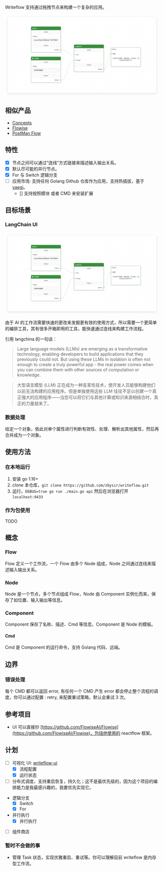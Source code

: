 Writeflow 支持通过拖拽节点来构建一个复杂的应用。

![img.png](doc/simple.png)

## 相似产品
- [Concepts](https://conductor.netflix.com/devguide/concepts/index.html)
- [Flowise](https://github.com/FlowiseAI/Flowise)
- [PostMan Flow](https://learning.postman.com/docs/postman-flows/gs/flows-overview/)

## 特性

- [x] 节点之间可以通过“连线”方式链接来描述输入输出关系。
- [x] 默认尽可能的并行节点。
- [x] For 与 Switch 逻辑分支
- [ ] 应用市场: 支持任何 Golang Github 仓库作为应用，支持热插拔，基于 [yaegi](https://github.com/traefik/yaegi)。
  - [] 支持按照模块 或者 CMD 来安装扩展

## 目标场景

### LangChain UI
![img.png](doc/simple.png)

由于 AI 的工作流需要快速的更改来发掘更有效的使用方式，所以需要一个更简单的编排工具，其有很多开箱即用的工具，能快速通过连线来构建工作流程。

引用 langchina 的一句话：

> Large language models (LLMs) are emerging as a transformative technology, enabling developers to build applications that they previously could not. But using these LLMs in isolation is often not enough to create a truly powerful app - the real power comes when you can combine them with other sources of computation or knowledge.
>

> 大型语言模型 (LLM) 正在成为一种变革性技术，使开发人员能够构建他们以前无法构建的应用程序。但是单独使用这些 LLM 往往不足以创建一个真正强大的应用程序——当您可以将它们与其他计算或知识来源相结合时，真正的力量就来了。
>


### 数据处理
给定一个对象，依此对单个属性进行判断有效性、处理、解析出其他属性，然后再合并成为一个对象。


## 使用方法

### 在本地运行
1. 安装 go 1.16+
2. clone 本仓库，`git clone https://github.com/zbysir/writeflow.git`
3. 运行，`DEBUG=true go run ./main.go api` 然后在浏览器打开 `localhost:9433`

### 作为包使用
TODO

## 概念

### Flow
Flow 定义一个工作流，一个 Flow 由多个 Node 组成，Node 之间通过连线来描述输入输出关系。

### Node
Node 是一个节点，多个节点组成 Flow，Node 由 Component 实例化而来，保存了如位置、输入输出等信息。

### Component
Component 保存了名称、描述、Cmd 等信息，Component 是 Node 的模板。

#### Cmd
Cmd 是 Component 的运行命令，支持 Golang 代码、远端。

## 边界

### 错误处理
每个 CMD 都可以返回 error, 有任何一个 CMD 产生 error 都会停止整个流程的调度，你可以通过配置 : retry, 来配置重试策略，默认会重试 3 次。

## 参考项目

- UI 可以直接抄 [https://github.com/FlowiseAI/Flowise](https://github.com/FlowiseAI/Flowise)，包括他使用的 reactflow 框架。

## 计划
- [ ] 可视化 UI: [writeflow-ui](https://github.com/zbysir/writeflow-ui)
  - [x] 流程配置
  - [x] 运行状态
- [ ] 分布式调度，支持重启恢复，持久化；这不是最优先级的，因为这个项目的编排能力是我最感兴趣的，我要优先实现它。
- 逻辑分支
  - [x] Switch
  - [x] For
- 并行执行
  - [x] 并行执行
- [ ] 组件商店

### 暂时不会做的事
- 管理 Task 状态，实现优雅重启、重试等。你可以理解目前 writeflow 是内存型工作流。

